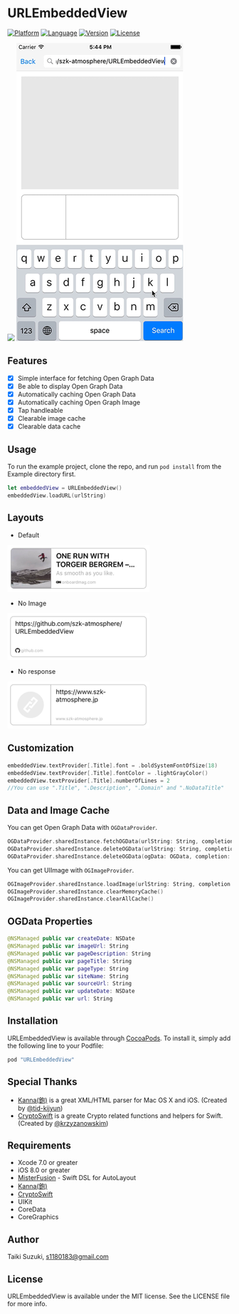 # URLEmbeddedView

[![Platform](http://img.shields.io/badge/platform-ios-blue.svg?style=flat)](https://developer.apple.com/iphone/index.action)
[![Language](http://img.shields.io/badge/language-swift-brightgreen.svg?style=flat)](https://developer.apple.com/swift)
[![Version](https://img.shields.io/cocoapods/v/URLEmbeddedView.svg?style=flat)](http://cocoapods.org/pods/URLEmbeddedView)
[![License](https://img.shields.io/cocoapods/l/URLEmbeddedView.svg?style=flat)](http://cocoapods.org/pods/URLEmbeddedView)

![](./SampleImages/sample2.gif) ![](./SampleImages/sample.gif)


## Features

- [x] Simple interface for fetching Open Graph Data
- [x] Be able to display Open Graph Data
- [x] Automatically caching Open Graph Data
- [x] Automatically caching Open Graph Image
- [x] Tap handleable
- [x] Clearable image cache
- [x] Clearable data cache

## Usage

To run the example project, clone the repo, and run `pod install` from the Example directory first.

```swift
let embeddedView = URLEmbeddedView()
embeddedView.loadURL(urlString)
```

## Layouts

- Default

<img src="SampleImages/sample01.png" width="320">

- No Image

<img src="SampleImages/sample03.png" width="320">

- No response

<img src="SampleImages/sample02.png" width="320">

## Customization

```swift
embeddedView.textProvider[.Title].font = .boldSystemFontOfSize(18)
embeddedView.textProvider[.Title].fontColor = .lightGrayColor()
embeddedView.textProvider[.Title].numberOfLines = 2
//You can use ".Title", ".Description", ".Domain" and ".NoDataTitle"
```

## Data and Image Cache

You can get Open Graph Data with `OGDataProvider`.

```swift
OGDataProvider.sharedInstance.fetchOGData(urlString: String, completion: ((OGData, NSError?) -> Void)? = nil) -> NSURLSessionDataTask?
OGDataProvider.sharedInstance.deleteOGData(urlString: String, completion: ((NSError?) -> Void)? = nil)
OGDataProvider.sharedInstance.deleteOGData(ogData: OGData, completion: ((NSError?) -> Void)? = nil)
```

You can get UIImage with `OGImageProvider`.

```swift
OGImageProvider.sharedInstance.loadImage(urlString: String, completion: ((UIImage?, NSError?) -> Void)? = nil) -> NSURLSessionDataTask?
OGImageProvider.sharedInstance.clearMemoryCache()
OGImageProvider.sharedInstance.clearAllCache()
```

## OGData Properties

```swift
@NSManaged public var createDate: NSDate
@NSManaged public var imageUrl: String
@NSManaged public var pageDescription: String
@NSManaged public var pageTitle: String
@NSManaged public var pageType: String
@NSManaged public var siteName: String
@NSManaged public var sourceUrl: String
@NSManaged public var updateDate: NSDate
@NSManaged public var url: String
```

## Installation

URLEmbeddedView is available through [CocoaPods](http://cocoapods.org). To install
it, simply add the following line to your Podfile:

```ruby
pod "URLEmbeddedView"
```

## Special Thanks

- [Kanna(鉋)](https://github.com/tid-kijyun/Kanna) is a great XML/HTML parser for Mac OS X and iOS. (Created by [@tid-kijyun](https://github.com/tid-kijyun))
- [CryptoSwift](https://github.com/krzyzanowskim/CryptoSwift) is a greate Crypto related functions and helpers for Swift. (Created by [@krzyzanowskim](https://github.com/krzyzanowskim))

## Requirements

- Xcode 7.0 or greater
- iOS 8.0 or greater
- [MisterFusion](https://github.com/szk-atmosphere/MisterFusion) - Swift DSL for AutoLayout
- [Kanna(鉋)](https://github.com/tid-kijyun/Kanna)
- [CryptoSwift](https://github.com/krzyzanowskim/CryptoSwift)
- UIKit
- CoreData
- CoreGraphics

## Author

Taiki Suzuki, s1180183@gmail.com

## License

URLEmbeddedView is available under the MIT license. See the LICENSE file for more info.
